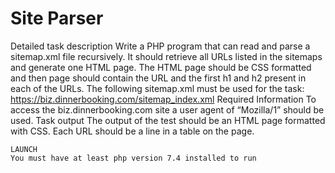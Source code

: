 Site Parser
============================

Detailed task description
Write a PHP program that can read and parse a sitemap.xml file recursively. It should
retrieve all URLs listed in the sitemaps and generate one HTML page.
The HTML page should be CSS formatted and then page should contain the URL and the
first h1 and h2 present in each of the URLs.
The following sitemap.xml must be used for the task:
https://biz.dinnerbooking.com/sitemap_index.xml
Required Information
To access the biz.dinnerbooking.com site a user agent of “Mozilla/1” should be used.
Task output
The output of the test should be an HTML page formatted with CSS. Each URL should be a
line in a table on the page.
~~~
LAUNCH
You must have at least php version 7.4 installed to run


~~~



